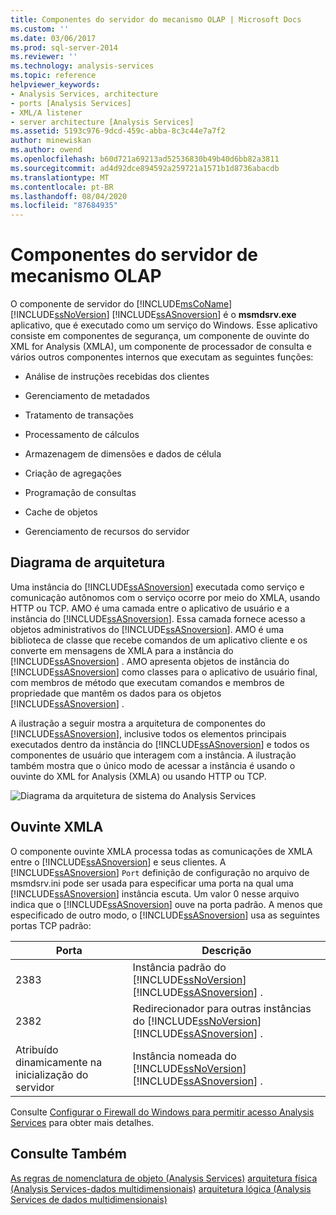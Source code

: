 ```yaml
---
title: Componentes do servidor do mecanismo OLAP | Microsoft Docs
ms.custom: ''
ms.date: 03/06/2017
ms.prod: sql-server-2014
ms.reviewer: ''
ms.technology: analysis-services
ms.topic: reference
helpviewer_keywords:
- Analysis Services, architecture
- ports [Analysis Services]
- XML/A listener
- server architecture [Analysis Services]
ms.assetid: 5193c976-9dcd-459c-abba-8c3c44e7a7f2
author: minewiskan
ms.author: owend
ms.openlocfilehash: b60d721a69213ad52536830b49b40d6bb82a3811
ms.sourcegitcommit: ad4d92dce894592a259721a1571b1d8736abacdb
ms.translationtype: MT
ms.contentlocale: pt-BR
ms.lasthandoff: 08/04/2020
ms.locfileid: "87684935"
---
```

# <a name="olap-engine-server-components"></a>Componentes do servidor de mecanismo OLAP
  O componente de servidor do [!INCLUDE[msCoName](../../../includes/msconame-md.md)] [!INCLUDE[ssNoVersion](../../../includes/ssnoversion-md.md)] [!INCLUDE[ssASnoversion](../../../includes/ssasnoversion-md.md)] é o **msmdsrv.exe** aplicativo, que é executado como um serviço do Windows. Esse aplicativo consiste em componentes de segurança, um componente de ouvinte do XML for Analysis (XMLA), um componente de processador de consulta e vários outros componentes internos que executam as seguintes funções:

-   Análise de instruções recebidas dos clientes

-   Gerenciamento de metadados

-   Tratamento de transações

-   Processamento de cálculos

-   Armazenagem de dimensões e dados de célula

-   Criação de agregações

-   Programação de consultas

-   Cache de objetos

-   Gerenciamento de recursos do servidor

## <a name="architectural-diagram"></a>Diagrama de arquitetura
 Uma instância do [!INCLUDE[ssASnoversion](../../../includes/ssasnoversion-md.md)] executada como serviço e comunicação autônomos com o serviço ocorre por meio do XMLA, usando HTTP ou TCP. AMO é uma camada entre o aplicativo de usuário e a instância do [!INCLUDE[ssASnoversion](../../../includes/ssasnoversion-md.md)]. Essa camada fornece acesso a objetos administrativos do [!INCLUDE[ssASnoversion](../../../includes/ssasnoversion-md.md)]. AMO é uma biblioteca de classe que recebe comandos de um aplicativo cliente e os converte em mensagens de XMLA para a instância do [!INCLUDE[ssASnoversion](../../../includes/ssasnoversion-md.md)] . AMO apresenta objetos de instância do [!INCLUDE[ssASnoversion](../../../includes/ssasnoversion-md.md)] como classes para o aplicativo de usuário final, com membros de método que executam comandos e membros de propriedade que mantêm os dados para os objetos [!INCLUDE[ssASnoversion](../../../includes/ssasnoversion-md.md)] .

 A ilustração a seguir mostra a arquitetura de componentes do [!INCLUDE[ssASnoversion](../../../includes/ssasnoversion-md.md)], inclusive todos os elementos principais executados dentro da instância do [!INCLUDE[ssASnoversion](../../../includes/ssasnoversion-md.md)] e todos os componentes de usuário que interagem com a instância. A ilustração também mostra que o único modo de acessar a instância é usando o ouvinte do XML for Analysis (XMLA) ou usando HTTP ou TCP.

 ![Diagrama da arquitetura de sistema do Analysis Services](../../../analysis-services/dev-guide/media/analysisservicessystemarchitecture.gif "Diagrama da arquitetura de sistema do Analysis Services")

## <a name="xmla-listener"></a>Ouvinte XMLA
 O componente ouvinte XMLA processa todas as comunicações de XMLA entre o [!INCLUDE[ssASnoversion](../../../includes/ssasnoversion-md.md)] e seus clientes. A [!INCLUDE[ssASnoversion](../../../includes/ssasnoversion-md.md)] `Port` definição de configuração no arquivo de msmdsrv.ini pode ser usada para especificar uma porta na qual uma [!INCLUDE[ssASnoversion](../../../includes/ssasnoversion-md.md)] instância escuta. Um valor 0 nesse arquivo indica que o [!INCLUDE[ssASnoversion](../../../includes/ssasnoversion-md.md)] ouve na porta padrão. A menos que especificado de outro modo, o [!INCLUDE[ssASnoversion](../../../includes/ssasnoversion-md.md)] usa as seguintes portas TCP padrão:

|Porta|Descrição|
|----------|-----------------|
|2383|Instância padrão do [!INCLUDE[ssNoVersion](../../../includes/ssnoversion-md.md)] [!INCLUDE[ssASnoversion](../../../includes/ssasnoversion-md.md)] .|
|2382|Redirecionador para outras instâncias do [!INCLUDE[ssNoVersion](../../../includes/ssnoversion-md.md)] [!INCLUDE[ssASnoversion](../../../includes/ssasnoversion-md.md)] .|
|Atribuído dinamicamente na inicialização do servidor|Instância nomeada do [!INCLUDE[ssNoVersion](../../../includes/ssnoversion-md.md)] [!INCLUDE[ssASnoversion](../../../includes/ssasnoversion-md.md)] .|

 Consulte [Configurar o Firewall do Windows para permitir acesso Analysis Services](../../instances/configure-the-windows-firewall-to-allow-analysis-services-access.md) para obter mais detalhes.

## <a name="see-also"></a>Consulte Também
 [As regras de nomenclatura de objeto &#40;Analysis Services&#41;](object-naming-rules-analysis-services.md) [arquitetura física &#40;Analysis Services-dados multidimensionais&#41;](understanding-microsoft-olap-physical-architecture.md) [arquitetura lógica &#40;Analysis Services de dados multidimensionais&#41;](../olap-logical/understanding-microsoft-olap-logical-architecture.md)


